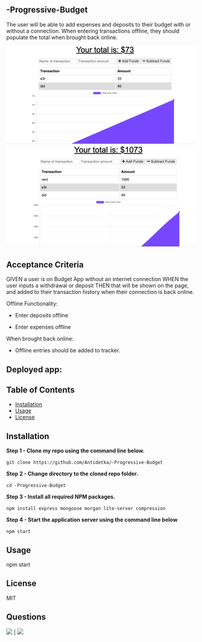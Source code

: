 ## -Progressive-Budget

The user will be able to add expenses and deposits to their budget with or without a connection. When entering transactions offline, they should populate the total when brought back online.

![](public/icons/online.png)
![](public/icons/offline.png)

## Acceptance Criteria

GIVEN a user is on Budget App without an internet connection
WHEN the user inputs a withdrawal or deposit
THEN that will be shown on the page, and added to their transaction history when their connection is back online.


Offline Functionality:

  * Enter deposits offline

  * Enter expenses offline

When brought back online:

  * Offline entries should be added to tracker.


## Deployed app:  
            
## Table of Contents
            
* [Installation](#Installation)
* [Usage](#Usage)  
* [License](#License)         
        
## Installation
            
**Step 1 - Clone my repo using the command line below.**
```
git clone https://github.com/Antidetka/-Progressive-Budget
```
**Step 2 - Change directory to the cloned repo folder.**
```
cd -Progressive-Budget
```
**Step 3 - Install all required NPM packages.**
```
npm install express mongoose morgan lite-server compression
```
**Step 4 - Start the application server using the command line below**
```
npm start

```            
## Usage
            
npm start
 
## License
            
MIT
               
## Questions
            
[![](https://img.shields.io/badge/gitHub-Antidetka-blue?style=plastic)](https://www.github.com/Antidetka) | 
[![](https://img.shields.io/badge/email-musovirova@yahoo.com-purple?style=plastic)](mailto:musovirova@yahoo.com)